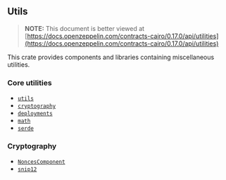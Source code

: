 ## Utils

> **NOTE:** This document is better viewed at [https://docs.openzeppelin.com/contracts-cairo/0.17.0/api/utilities](https://docs.openzeppelin.com/contracts-cairo/0.17.0/api/utilities)

This crate provides components and libraries containing miscellaneous utilities.

### Core utilities

- [`utils`](https://docs.openzeppelin.com/contracts-cairo/0.17.0/api/utilities#utils)
- [`cryptography`](https://docs.openzeppelin.com/contracts-cairo/0.17.0/api/utilities#cryptography)
- [`deployments`](https://docs.openzeppelin.com/contracts-cairo/0.17.0/api/utilities#deployments)
- [`math`](https://docs.openzeppelin.com/contracts-cairo/0.17.0/api/utilities#math)
- [`serde`](https://docs.openzeppelin.com/contracts-cairo/0.17.0/api/utilities#serde)

### Cryptography

- [`NoncesComponent`](https://docs.openzeppelin.com/contracts-cairo/0.17.0/api/utilities#NoncesComponent)
- [`snip12`](https://docs.openzeppelin.com/contracts-cairo/0.17.0/api/utilities#snip12)
